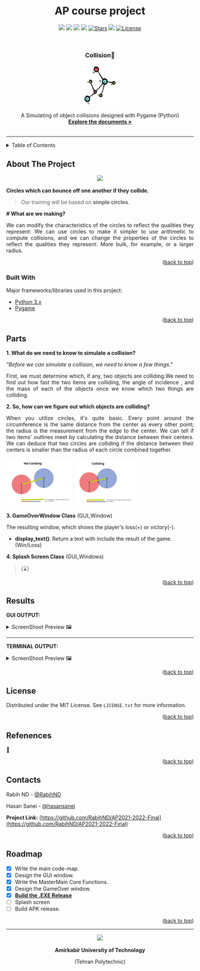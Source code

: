 <div id="top"></div>

<h1 align="center"> AP course project  </h1>

<p align="center">
    <a alt="Version">
        <img src="https://img.shields.io/github/v/release/RabihND/collision_simulation?color=14adfa&logo=Semantic%20Web&logoColor=14adfa&style=for-the-badge" /></a>
    <a  alt="Downloads">
        <img src="https://img.shields.io/github/downloads/RabihND/collision_simulation/total?logo=App%20Store&logoColor=white&style=for-the-badge" /></a>
    <a href="https://github.com/RabihND/collision_simulation/graphs/contributors" alt="Contributers">
        <img src="https://img.shields.io/github/contributors/RabihND/collision_simulation?color=6fd671&logo=WhiteSource&style=for-the-badge" /></a>
    <a href="https://github.com/RabihND/collision_simulation//network/members" alt="Forks">
        <img src="https://img.shields.io/github/forks/RabihND/collision_simulation?color=cccccc&logo=Node-RED&style=for-the-badge" /></a>
    <a href=" https://github.com/RabihND/collision_simulation/stargazers">
        <img src="https://img.shields.io/github/stars/RabihND/collision_simulation?color=8e6be8&logo=Ethereum&logoColor=8e6be8&style=for-the-badge" alt="Stars" /></a>
    <a alt="Visitors">
        <img src="https://visitor-badge-reloaded.herokuapp.com/badge?page_id=RabihND/collision_simulation?color=14adfa&logo=Android&style=for-the-badge" /></a>
    <a href="https://github.com/RabihND/collision_simulation/master/LICENSE.txt">
        <img src="https://img.shields.io/github/license/RabihND/collision_simulation?color=%2363afdb&logo=letsencrypt&style=for-the-badge" alt="License"></a>
    
</p>

<!-- PROJECT LOGO -->
<br />
<div align="center">

  <h3 align="center"> Collision🔮</h3>
  <p align="center"><img src="./stuff/collision.png" width="110"></p>
  <p align="center">
   A Simulating of object collisions designed with Pygame (Python)
    <br />
    <a href="https://github.com/RabihND/collision_simulation"><strong>Explore the documents »</strong></a>
    <br />
    <br />
  </p>
</div>


---

<!-- TABLE OF CONTENTS -->
<details>
  <summary>Table of Contents</summary> 
  <ol>
    <li><a href="#about-the-project">About The Project</a></li>
    <li><a href="#parts">Parts</a></li>
    <li><a href="#results">Results</a></li>
    <li><a href="#license">License</a></li>
    <li><a href="#refenences">Refenences</a></li>
    <li><a href="#contact">Contact</a></li>
    <li><a href="#roadmap">Roadmap</a></li>
  </ol>
</details>



<!-- ABOUT THE PROJECT -->
## About The Project
<p align="center"> <img  src="./stuff/mastermind.jpg" width="1000"> </p>  
<b> Circles which can bounce off one another if they collide.</b>

> Our training will be based on **simple circles**.

<b># What are we making? </b>
<p align="justify">We can modify the characteristics of the circles to reflect the qualities they represent: We can use circles to make it simpler to use arithmetic to compute collisions, and we can change the properties of the circles to reflect the qualities they represent: More bulk, for example, or a larger radius.</p>


<p align="right">(<a href="#top">back to top</a>)</p>


### Built With

Major frameworks/libraries used in this project:

* [Python 3.x](https://www.python.org/)
* [Pygame](https://www.pygame.org/news)


<p align="right">(<a href="#top">back to top</a>)</p>


<!-- PARTS -->
## Parts
**1. What do we need to know to simulate a collision?**

<i>"Before we can simulate a collision, we need to know a few things."</i> 

<p align="justify">First, we must determine which, if any, two objects are colliding.We need to find out how fast the two items are colliding, the angle of incidence , and the mass of each of the objects once we know which two things are colliding. </p>
 
**2. So, how can we figure out which objects are colliding?** 

<p align="justify">When you utilize circles, it's quite basic. Every point around the circumference is the same distance from the center as every other point; the radius is the measurement from the edge to the center. We can tell if two items' outlines meet by calculating the distance between their centers. We can deduce that two circles are colliding if the distance between their centers is smaller than the radius of each circle combined together.</p>


<div class="row"  style="display: table; text-align:center;">
  <div class="column" style="  float: left;
  width: 33.33%;
  padding: 5px;">
    <img src="./stuff/not_coll.png" alt="Snow" style="width:100%">
  </div>
  <div class="column"  style="  float: left;
  width: 33.33%;
  padding: 5px;">
    <img src="./stuff/yes_coll.png" alt="Forest" style="width:100%">
  </div>
</div> 



**3. GameOverWindow Class** (GUI_Window)

The resulting window, which shows the player's loss(+) or victory(-).
- **display_text()**: Return a text with include the result of the game.(Win/Loss)

**4. Splash Screen Class** (GUI_Windows)
>{⌛} 



<p align="right">(<a href="#top">back to top</a>)</p>

<!-- RESULTS -->
## Results

**GUI OUTPUT:**
<details>
<summary>ScreenShoot Preview 🖼️</summary>
  <body>
    <p align="center"> <img src="./stuff/GUI_output.jpg" width="200"> </p>
  </body>
</details>

---

**TERMINAL OUTPUT:**
<details>
<summary>ScreenShoot Preview 🖼️</summary>
  <body>
    <p align="center"> <img src="./stuff/terminal_output.jpg" width="300"> </p>
  </body>
</details>

<p align="right">(<a href="#top">back to top</a>)</p>

<!-- LICENSE -->
## License

Distributed under the MIT License. See `LICENSE.txt` for more information.

<p align="right">(<a href="#top">back to top</a>)</p>

<!-- REFERENCES -->
## Refenences

🔎

<p align="right">(<a href="#top">back to top</a>)</p>



<!-- CONTACT -->
## Contacts


Rabih ND - [@RabihND](https://github.com/RabihND) 

Hasan Sanei - [@hasansanei](https://github.com/hasansanei)

**Project Link:** [https://github.com/RabihND/AP2021-2022-Final](https://github.com/RabihND/AP2021-2022-Final)

<p align="right">(<a href="#top">back to top</a>)</p>


<!-- ROADMAP -->
## Roadmap

- [x] Write the main code-map.
- [x] Design the GUI window. 
- [x] Write the MasterMain Core Functions.
- [x] Design the GameOver window.
- [x] <a href="https://github.com/RabihND/AP2021-2022-Final/releases/latest"><strong>Build the .EXE Release</strong></a>
- [ ] Splash screen
- [ ] Build APK release.

<p align="right">(<a href="#top">back to top</a>)</p>


---
<div align="center">
<p>
<img src="./stuff/logo.png" width="110">
<p align="center"><b>
Amirkabir University  of Technology</b>

(Tehran Polytechnic)
</p>
</p>
</div>



